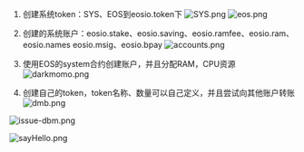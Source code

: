 1. 创建系统token：SYS、EOS到eosio.token下
![SYS.png](https://upload-images.jianshu.io/upload_images/10374948-9f1f6e029956398e.png?imageMogr2/auto-orient/strip%7CimageView2/2/w/1240)
![eos.png](https://upload-images.jianshu.io/upload_images/10374948-80c2da3e57843189.png?imageMogr2/auto-orient/strip%7CimageView2/2/w/1240)

2. 创建的系统账户：eosio.stake、eosio.saving、eosio.ramfee、eosio.ram、eosio.names
eosio.msig、eosio.bpay
![accounts.png](https://upload-images.jianshu.io/upload_images/10374948-d341d1b794f3871e.png?imageMogr2/auto-orient/strip%7CimageView2/2/w/1240)

3. 使用EOS的system合约创建账户，并且分配RAM，CPU资源
![darkmomo.png](https://upload-images.jianshu.io/upload_images/10374948-32acc65f9e10da0f.png?imageMogr2/auto-orient/strip%7CimageView2/2/w/1240)

4. 创建自己的token，token名称、数量可以自己定义，并且尝试向其他账户转账
![dmb.png](https://upload-images.jianshu.io/upload_images/10374948-f2c54b5dc630fcf1.png?imageMogr2/auto-orient/strip%7CimageView2/2/w/1240)

![issue-dbm.png](https://upload-images.jianshu.io/upload_images/10374948-5b9997f61edaadd8.png?imageMogr2/auto-orient/strip%7CimageView2/2/w/1240)

![sayHello.png](https://upload-images.jianshu.io/upload_images/10374948-435f5104b6f9174a.png?imageMogr2/auto-orient/strip%7CimageView2/2/w/1240)